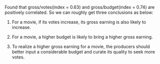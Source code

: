 Found that gross/votes(index = 0.63) and gross/budget(index = 0.74) are positively correlated. 
So we can roughly get three conclusions as below:

1.	For a movie, if its votes increase, its gross earning is also likely to increase.
   
2.	For a movie, a higher budget is likely to bring a higher gross earning.
   
3.	To realize a higher gross earning for a movie, the producers should better input a considerable budget and curate its quality to seek more votes. 

